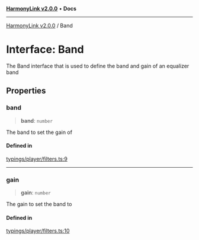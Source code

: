[**HarmonyLink v2.0.0**](../README.md) • **Docs**

***

[HarmonyLink v2.0.0](../globals.md) / Band

# Interface: Band

The Band interface that is used to define the band and gain of an equalizer band

## Properties

### band

> **band**: `number`

The band to set the gain of

#### Defined in

[typings/player/filters.ts:9](https://github.com/Joniii11/HarmonyLink/blob/master/src/typings/player/filters.ts#L9)

***

### gain

> **gain**: `number`

The gain to set the band to

#### Defined in

[typings/player/filters.ts:10](https://github.com/Joniii11/HarmonyLink/blob/master/src/typings/player/filters.ts#L10)
